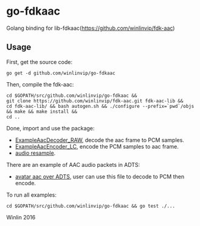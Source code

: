 # go-fdkaac

Golang binding for lib-fdkaac(https://github.com/winlinvip/fdk-aac)

## Usage

First, get the source code:

```
go get -d github.com/winlinvip/go-fdkaac
```

Then, compile the fdk-aac:

```
cd $GOPATH/src/github.com/winlinvip/go-fdkaac &&
git clone https://github.com/winlinvip/fdk-aac.git fdk-aac-lib &&
cd fdk-aac-lib/ && bash autogen.sh && ./configure --prefix=`pwd`/objs && make && make install &&
cd ..
```

Done, import and use the package:

* [ExampleAacDecoder_RAW](codec/example_test.go), decode the aac frame to PCM samples.
* [ExampleAacEncoder_LC](codec/example_test.go), encode the PCM samples to aac frame.
* [audio resample](https://github.com/winlinvip/go-aresample).

There are an example of AAC audio packets in ADTS:

* [avatar aac over ADTS](doc/adts_data.go), user can use this file to decode to PCM then encode.

To run all examples:

```
cd $GOPATH/src/github.com/winlinvip/go-fdkaac && go test ./...
```

Winlin 2016
